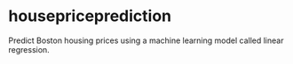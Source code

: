 # housepriceprediction
Predict Boston housing prices using a machine learning model called linear regression.
